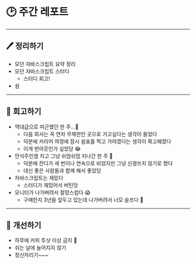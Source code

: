 # 🕑 주간 레포트

---

## 🖊 정리하기

- 모던 자바스크립트 요약 정리
- 모던 자바스크립트 스터디
    - 스터디 회고!
- 쉼

---

## 💭 회고하기

- 역대급으로 피곤했던 한 주…🫠
    - 다음 회사는 꼭 연차 무제한인 곳으로 가고싶다는 생각이 들었다
    - 덕분에 커리어 여정에 잠시 쉼표를 찍고 가야겠다는 생각이 확고해졌다
    - 이게 번아웃인가 싶었당 😂
- 안식주인셈 치고 그냥 쉬엄쉬엄 지나간 한 주 🥲
    - 덕분에 잔디가 세 번이나 연속으로 비었지만 그냥 신경쓰지 않기로 했다
    - 대신 좋은 사람들과 함께 해서 좋았당
- 자바스크립트는 재밌다
    - 스터디가 재밌어서 버틴당
- 모니터가 나가버려서 절망스럽다 😱
    - 구매한지 3년을 앞두고 있는데 나가버려서 너모 슬프다 🥲

---

## 🥊 개선하기

- 하루에 커피 투샷 이상 금지 🚫
- 쉬는 날에 늘어지지 않기
- 정신차리기~~~